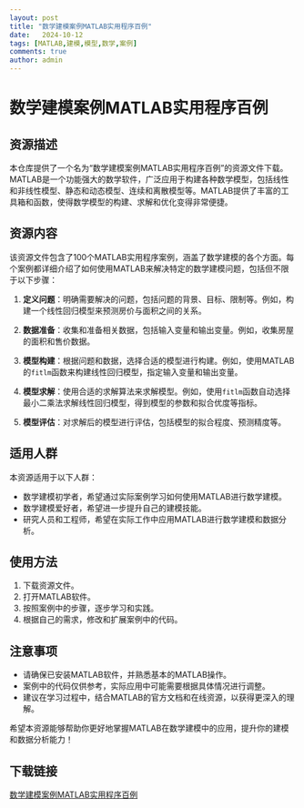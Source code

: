 ```yaml
---
layout: post
title: "数学建模案例MATLAB实用程序百例"
date:   2024-10-12
tags: [MATLAB,建模,模型,数学,案例]
comments: true
author: admin
---
```

# 数学建模案例MATLAB实用程序百例

## 资源描述

本仓库提供了一个名为“数学建模案例MATLAB实用程序百例”的资源文件下载。MATLAB是一个功能强大的数学软件，广泛应用于构建各种数学模型，包括线性和非线性模型、静态和动态模型、连续和离散模型等。MATLAB提供了丰富的工具箱和函数，使得数学模型的构建、求解和优化变得非常便捷。

## 资源内容

该资源文件包含了100个MATLAB实用程序案例，涵盖了数学建模的各个方面。每个案例都详细介绍了如何使用MATLAB来解决特定的数学建模问题，包括但不限于以下步骤：

1. **定义问题**：明确需要解决的问题，包括问题的背景、目标、限制等。例如，构建一个线性回归模型来预测房价与面积之间的关系。

2. **数据准备**：收集和准备相关数据，包括输入变量和输出变量。例如，收集房屋的面积和售价数据。

3. **模型构建**：根据问题和数据，选择合适的模型进行构建。例如，使用MATLAB的`fitlm`函数来构建线性回归模型，指定输入变量和输出变量。

4. **模型求解**：使用合适的求解算法来求解模型。例如，使用`fitlm`函数自动选择最小二乘法求解线性回归模型，得到模型的参数和拟合优度等指标。

5. **模型评估**：对求解后的模型进行评估，包括模型的拟合程度、预测精度等。

## 适用人群

本资源适用于以下人群：

- 数学建模初学者，希望通过实际案例学习如何使用MATLAB进行数学建模。
- 数学建模爱好者，希望进一步提升自己的建模技能。
- 研究人员和工程师，希望在实际工作中应用MATLAB进行数学建模和数据分析。

## 使用方法

1. 下载资源文件。
2. 打开MATLAB软件。
3. 按照案例中的步骤，逐步学习和实践。
4. 根据自己的需求，修改和扩展案例中的代码。

## 注意事项

- 请确保已安装MATLAB软件，并熟悉基本的MATLAB操作。
- 案例中的代码仅供参考，实际应用中可能需要根据具体情况进行调整。
- 建议在学习过程中，结合MATLAB的官方文档和在线资源，以获得更深入的理解。

希望本资源能够帮助你更好地掌握MATLAB在数学建模中的应用，提升你的建模和数据分析能力！

## 下载链接

[数学建模案例MATLAB实用程序百例](https://pan.quark.cn/s/d1bbecc128f7)